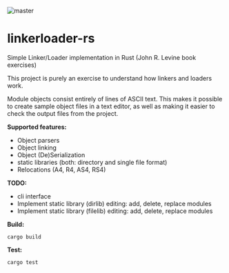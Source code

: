 ![master](https://github.com/nineonine/linkerloader-rs/actions/workflows/rust.yml/badge.svg)

# linkerloader-rs

Simple Linker/Loader implementation in Rust (John R. Levine book exercises)

This project is purely an exercise to understand how linkers and loaders work.

Module objects consist entirely of lines of ASCII text. This makes it possible to create sample object files in a text editor, as well as making it easier to check the output files from the project.

**Supported features:**
* Object parsers
* Object linking
* Object (De)Serialization
* static libraries (both: directory and single file format)
* Relocations (A4, R4, AS4, RS4)

**TODO:**
* cli interface
* Implement static library (dirlib) editing: add, delete, replace modules
* Implement static library (filelib) editing: add, delete, replace modules

**Build:**
```
cargo build
```

**Test:**
```
cargo test
```
